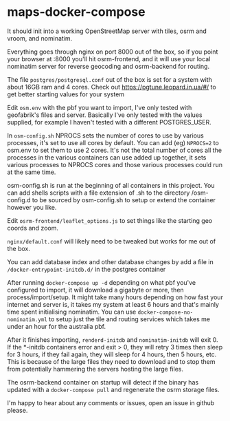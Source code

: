 # maps-docker-compose

It should init into a working OpenStreetMap server with tiles, osrm and vroom, and nominatim.

Everything goes through nginx on port 8000 out of the box,
so if you point your browser at :8000 you'll hit osrm-frontend,
and it will use your local nominatim server for reverse geocoding
and osrm-backend for routing.

The file `postgres/postgresql.conf` out of the box is set for a system with about 16GB 
ram and 4 cores. Check out https://pgtune.leopard.in.ua/#/ to get better starting values 
for your system

Edit `osm.env` with the pbf you want to import, I've only tested with geofabrik's files
and server. Basically I've only tested with the values supplied, for example I haven't 
tested with a different POSTGRES_USER.

In `osm-config.sh` NPROCS sets the number of cores to use by various processes, 
it's set to use all cores by default. You can add (eg) `NPROCS=2` to osm.env to 
set them to use 2 cores. It's not the total number of cores all the processes in the
various containers can use added up together, it sets various processes to NPROCS
cores and those various processes could run at the same time.

osm-config.sh is run at the beginning of all containers in this project. You can
add shells scripts with a file extension of .sh to the directory /osm-config.d 
to be sourced by osm-config.sh to setup or extend the container however you like. 

Edit `osrm-frontend/leaflet_options.js` to set things like the starting geo coords and zoom.  

`nginx/default.conf` will likely need to be tweaked but works for me out of the box.

You can add database index and other database changes by add a file in `/docker-entrypoint-initdb.d/` 
in the postgres container 

After running `docker-compose up -d` depending on what pbf you've configured to import,
it will download a gigabyte or more, then process/import/setup. It might take many hours
depending on how fast your internet and server is, it takes my system at least 6 hours and
that's mainly time spent initialising nominatim. You can use `docker-compose-no-nominatim.yml`
to setup just the tile and routing services which takes me under an hour for the australia pbf.
 
After it finishes importing, `renderd-initdb` and `nominatim-initdb` will exit 0. 
If the *-initdb containers error and exit > 0, they will retry 3 times then sleep for 
3 hours, if they fail again, they will sleep for 4 hours, then 5 hours, etc. 
This is because of the large files they need to download and to stop them from 
potentially hammering the servers hosting the large files.
 
The osrm-backend container on startup will detect if the binary has updated with a 
`docker-compose pull` and regenerate the osrm storage files.

I'm happy to hear about any comments or issues, open an issue in github please.
